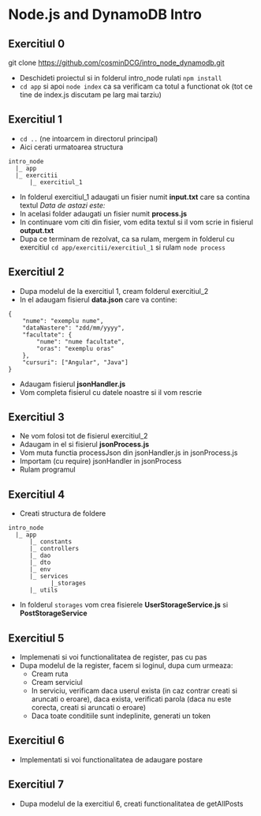 # Node.js and DynamoDB Intro

## Exercitiul 0
git clone https://github.com/cosminDCG/intro_node_dynamodb.git
- Deschideti proiectul si in folderul intro_node rulati `npm install`
- `cd app` si apoi `node index` ca sa verificam ca totul a functionat ok (tot ce tine de index.js discutam pe larg mai tarziu)

## Exercitiul 1
- `cd ..` (ne intoarcem in directorul principal)
- Aici cerati urmatoarea structura
```
intro_node
  |_ app
  |_ exercitii
      |_ exercitiul_1
```
- In folderul exercitiul_1 adaugati un fisier numit **input.txt** care sa contina textul *Data de astazi este:*
- In acelasi folder adaugati un fisier numit **process.js** 
- In continuare vom citi din fisier, vom edita textul si il vom scrie in fisierul **output.txt**
- Dupa ce terminam de rezolvat, ca sa rulam, mergem in folderul cu exercitiul `cd app/exercitii/exercitiul_1` si rulam `node process`

## Exercitiul 2
- Dupa modelul de la exercitiul 1, cream folderul exercitiul_2
- In el adaugam fisierul **data.json** care va contine:
```
{
    "nume": "exemplu nume",
    "dataNastere": "zdd/mm/yyyy",
    "facultate": {
        "nume": "nume facultate",
        "oras": "exemplu oras"
    },
    "cursuri": ["Angular", "Java"]
}
```
- Adaugam fisierul **jsonHandler.js**
- Vom completa fisierul cu datele noastre si il vom rescrie

## Exercitiul 3
- Ne vom folosi tot de fisierul exercitiul_2
- Adaugam in el si fisierul **jsonProcess.js**
- Vom muta functia processJson din jsonHandler.js in jsonProcess.js
- Importam (cu require) jsonHandler in jsonProcess
- Rulam programul


## Exercitiul 4
- Creati structura de foldere
```
intro_node
  |_ app
      |_ constants
      |_ controllers
      |_ dao
      |_ dto
      |_ env
      |_ services
            |_storages
      |_ utils
```
- In folderul `storages` vom crea fisierele **UserStorageService.js** si **PostStorageService**

## Exercitiul 5
- Implemenati si voi functionalitatea de register, pas cu pas
- Dupa modelul de la register, facem si loginul, dupa cum urmeaza:
    - Cream ruta
    - Cream serviciul
    - In serviciu, verificam daca userul exista (in caz contrar creati si aruncati o eroare), daca exista, verificati parola (daca nu este corecta, creati si aruncati o eroare)
    - Daca toate conditiile sunt indeplinite, generati un token

## Exercitiul 6
- Implementati si voi functionalitatea de adaugare postare

## Exercitiul 7
- Dupa modelul de la exercitiul 6, creati functionalitatea de getAllPosts
